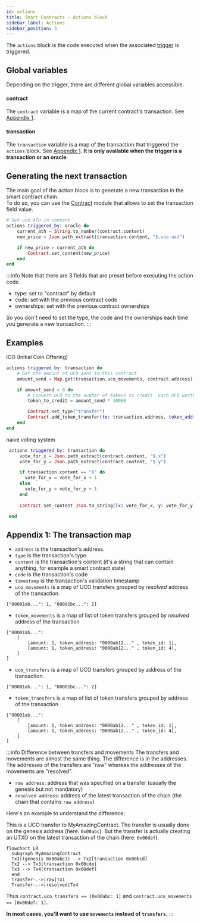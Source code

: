 ```yaml
---
id: actions
title: Smart Contracts - Actions block
sidebar_label: Actions
sidebar_position: 3
---
```


The `actions` block is the code executed when the associated [trigger](/build/smart-contracts/language/triggers) is triggered. 

## Global variables
Depending on the trigger, there are different global variables accessible.

#### contract 

The `contract` variable is a map of the current contract's transaction. See [Appendix 1](#appendix-1-the-transaction-map).

#### transaction 

The `transaction` variable is a map of the transaction that triggered the `actions` block. See [Appendix 1](#appendix-1-the-transaction-map). **It is only available when the trigger is a transaction or an oracle**.

## Generating the next transaction

The main goal of the action block is to generate a new transaction in the smart contract chain.  
To do so, you can use the [Contract](/build/smart-contracts/language/library#contract) module that allows to set the transaction field value.

```elixir
# Set uco ATH in content
actions triggered_by: oracle do
    current_ath = String.to_number(contract.content)
    new_price = Json.path_extract(transaction.content, "$.uco.usd")

    if new_price > current_ath do
        Contract.set_content(new_price)
    end
end
```

:::info
Note that there are 3 fields that are preset before executing the action code.
- type: set to "contract" by default
- code: set with the previous contract code
- ownerships: set with the previous contract ownerships

So you don't need to set the type, the code and the ownerships each time you generate a new transaction.
:::

## Examples

ICO (Initial Coin Offering)
```elixir 
actions triggered_by: transaction do
    # Get the amount of UCO sent to this contract
    amount_send = Map.get(transaction.uco_movements, contract.address)

    if amount_send > 0 do
        # Convert UCO to the number of tokens to credit. Each UCO worth 10000 token
        token_to_credit = amount_send * 10000

        Contract.set_type("transfer")
        Contract.add_token_transfer(to: transaction.address, token_address: contract.address, amount: token_to_credit)
    end
end
```

naive voting system
```elixir
 actions triggered_by: transaction do
	 vote_for_x = Json.path_extract(contract.content, "$.x")
	 vote_for_y = Json.path_extract(contract.content, "$.y")

	 if transaction.content == "X" do
	   vote_for_x = vote_for_x + 1
	 else
	   vote_for_y = vote_for_y + 1
	 end
	 
	 Contract.set_content Json.to_string([x: vote_for_x, y: vote_for_y])

 end
```

## Appendix 1: The transaction map

- `address`  is the transaction's address.
- `type` is the transaction's type.
- `content` is the transaction's content (it's a string that can contain anything, for example a smart contract state)
- `code` is the transaction's code
- `timestamp` is the transaction's validation timestamp
- `uco_movements` is a map of UCO transfers grouped by _resolved_ address of the transaction.

```
["00001ab...": 1, "00001bc...": 2]
```

- `token_movements` is a map of list of token transfers grouped by _resolved_ address of the transaction 

```
["00001ab...": 
    [
        [amount: 1, token_address: "0000ab12..." , token_id: 1],
        [amount: 1, token_address: "0000ab12..." , token_id: 4],
    ]
]
```

- `uco_transfers` is a map of UCO transfers grouped by address of the transaction.

```
["00001ab...": 1, "00001bc...": 2]
```

- `token_transfers` is a map of list of token transfers grouped by address of the transaction 

```
["00001ab...": 
    [
        [amount: 1, token_address: "0000ab12..." , token_id: 1],
        [amount: 1, token_address: "0000ab12..." , token_id: 4],
    ]
]
```

:::info Difference between transfers and movements
The transfers and movements are almost the same thing. The difference is in the addresses.
The addresses of the transfers are "raw" whereas the addresses of the movements are "resolved". 

- `raw address`: address that was specified on a transfer (usually the genesis but not mandatory)
- `resolved address`: address of the latest transaction of the chain (the chain that contains `raw address`)

Here's an example to understand the difference:

This is a UCO transfer to MyAmazingContract. The transfer is usually done on the genesis address (here: `0x00abc`). But the transfer is actually creating an UTXO on the latest transaction of the chain (here: `0x00def`).

```mermaid
flowchart LR
  subgraph MyAmazingContract
  Tx1((genesis 0x00abc)) --> Tx2[transaction 0x00bcd]
  Tx2 --> Tx3[transaction 0x00cde]
  Tx3 --> Tx4[transaction 0x00def]
  end
  Transfer-.->|raw|Tx1
  Transfer-.->|resolved|Tx4
```

Thus `contract.uco_transfers == [0x00abc: 1]` and `contract.uco_movements == [0x00def: 1]`. 

**In most cases, you'll want to use `movements` instead of `transfers`.**
:::